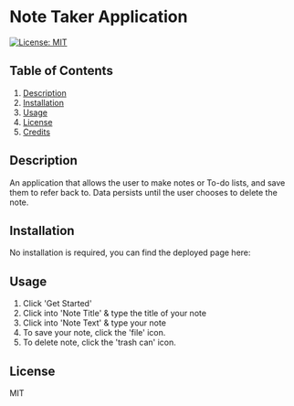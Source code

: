 # Note Taker Application

[![License: MIT](https://img.shields.io/badge/License-MIT-yellow.svg)](https://opensource.org/licenses/MIT)

## Table of Contents
1. [Description](#description)
2. [Installation](#installation)
3. [Usage](#usage)
4. [License](#license)
5. [Credits](#credits)

## Description
An application that allows the user to make notes or To-do lists, and save them to refer back to. Data persists until the user chooses to delete the note.

## Installation
No  installation is required, you can find the deployed  page here: 

## Usage
1. Click 'Get Started'
2. Click into 'Note Title' & type the title of your note
3. Click into 'Note Text' & type your note
4. To save your note, click the 'file' icon.
5. To delete note, click the 'trash can' icon.

## License
MIT 


